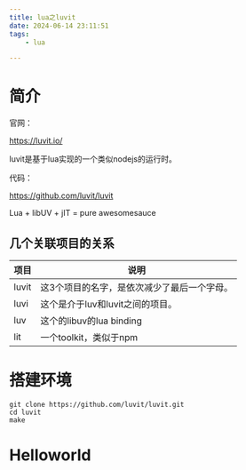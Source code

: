 ```yaml
---
title: lua之luvit
date: 2024-06-14 23:11:51
tags:
	- lua

---
```




# 简介

官网：

https://luvit.io/

luvit是基于lua实现的一个类似nodejs的运行时。

代码：

https://github.com/luvit/luvit

Lua + libUV + jIT = pure awesomesauce

## 几个关联项目的关系

| 项目  | 说明                                        |
| ----- | ------------------------------------------- |
| luvit | 这3个项目的名字，是依次减少了最后一个字母。 |
| luvi  | 这个是介于luv和luvit之间的项目。            |
| luv   | 这个的libuv的lua binding                    |
| lit   | 一个toolkit，类似于npm                      |



# 搭建环境

```
git clone https://github.com/luvit/luvit.git
cd luvit
make
```

# Helloworld

